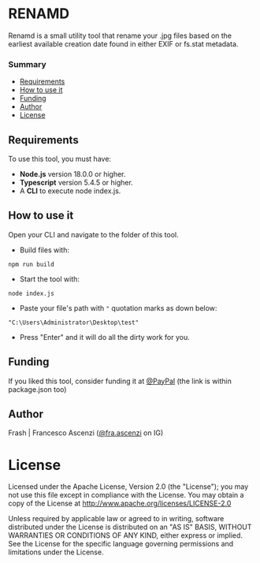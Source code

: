 # RENAMD
Renamd is a small utility tool that rename your .jpg files based on the earliest available creation date found in either EXIF or fs.stat metadata.

### Summary
- [Requirements](#requirements)
- [How to use it](#howtouseit)
- [Funding](#funding)
- [Author](#author)
- [License](#license)

## Requirements
To use this tool, you must have:
- **Node.js** version 18.0.0 or higher.
- **Typescript** version 5.4.5 or higher.
- A **CLI** to execute node index.js.

## How to use it
Open your CLI and navigate to the folder of this tool.  
- Build files with:  

```npm run build```

- Start the tool with:  

```node index.js```

- Paste your file's path with ```"``` quotation marks as down below:

```"C:\Users\Administrator\Desktop\test"```

- Press "Enter" and it will do all the dirty work for you.

## Funding
If you liked this tool, consider funding it at [@PayPal](https://www.paypal.com/donate/?hosted_button_id=QL4PRUX9K9Y6A) (the link is within package.json too)

## Author
Frash | Francesco Ascenzi ([@fra.ascenzi](https://www.instagram.com/fra.ascenzi) on IG)

# License
Licensed under the Apache License, Version 2.0 (the "License"); you may not use this file except in compliance with the License.
You may obtain a copy of the License at http://www.apache.org/licenses/LICENSE-2.0

Unless required by applicable law or agreed to in writing, software distributed under the License is distributed on an "AS IS" BASIS, WITHOUT WARRANTIES OR CONDITIONS OF ANY KIND, either express or implied. See the License for the specific language governing permissions and limitations under the License.

